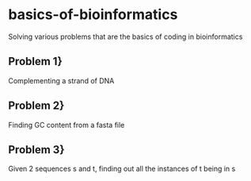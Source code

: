 # basics-of-bioinformatics
Solving various problems that are the basics of coding in bioinformatics

## Problem 1}
Complementing a strand of DNA

## Problem 2}
Finding GC content from a fasta file

## Problem 3}
Given 2 sequences s and t, finding out all the instances of t being in s
